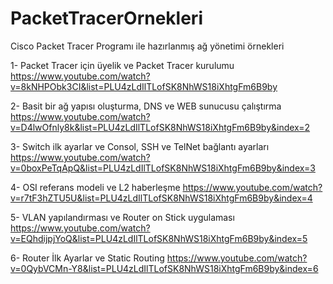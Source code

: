 # PacketTracerOrnekleri
Cisco Packet Tracer Programı ile hazırlanmış ağ yönetimi örnekleri

1- Packet Tracer için üyelik ve Packet Tracer kurulumu https://www.youtube.com/watch?v=8kNHPObk3CI&list=PLU4zLdIlTLofSK8NhWS18iXhtgFm6B9by

2- Basit bir ağ yapısı oluşturma, DNS ve WEB sunucusu çalıştırma https://www.youtube.com/watch?v=D4lwOfnly8k&list=PLU4zLdIlTLofSK8NhWS18iXhtgFm6B9by&index=2

3- Switch ilk ayarlar ve Consol, SSH ve TelNet bağlantı ayarları https://www.youtube.com/watch?v=0boxPeTqApQ&list=PLU4zLdIlTLofSK8NhWS18iXhtgFm6B9by&index=3

4- OSI referans modeli ve L2 haberleşme https://www.youtube.com/watch?v=r7tF3hZTU5U&list=PLU4zLdIlTLofSK8NhWS18iXhtgFm6B9by&index=4

5- VLAN yapılandırması ve Router on Stick uygulaması https://www.youtube.com/watch?v=EQhdijpjYoQ&list=PLU4zLdIlTLofSK8NhWS18iXhtgFm6B9by&index=5

6- Router İlk Ayarlar ve Static Routing https://www.youtube.com/watch?v=0QybVCMn-Y8&list=PLU4zLdIlTLofSK8NhWS18iXhtgFm6B9by&index=6
